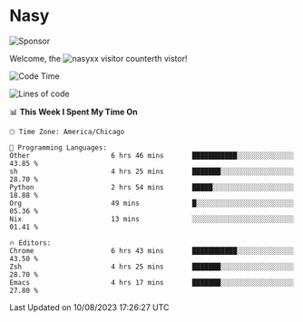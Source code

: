 # Nasy

<!--
<p align="center">
<img height="200" src="https://github-readme-stats.vercel.app/api?username=nasyxx&count_private=true&show_icons=true&theme=dracula&include_all_commits=true"/>
<img height="200" src="https://github-readme-stats.vercel.app/api/top-langs/?username=nasyxx&theme=dracula&hide=html,jupyter+notebook&count_private=true&show_icons=true"/>
</p>

  
----------------
-->

![Sponsor](https://img.shields.io/static/v1.svg?label=Sponsor&message=%E2%9D%A4&logo=GitHub&style=flat&color=pink)
 
Welcome, the ![nasyxx visitor counter](https://count.getloli.com/get/@nasyxx?theme=rule34)th vistor!
 
<!--START_SECTION:waka-->
![Code Time](http://img.shields.io/badge/Code%20Time-3%2C631%20hrs%2032%20mins-blue)

![Lines of code](https://img.shields.io/badge/From%20Hello%20World%20I%27ve%20Written-6.3%20million%20lines%20of%20code-blue)

📊 **This Week I Spent My Time On** 

```text
🕑︎ Time Zone: America/Chicago

💬 Programming Languages: 
Other                    6 hrs 46 mins       ███████████░░░░░░░░░░░░░░   43.85 % 
sh                       4 hrs 25 mins       ███████░░░░░░░░░░░░░░░░░░   28.70 % 
Python                   2 hrs 54 mins       █████░░░░░░░░░░░░░░░░░░░░   18.88 % 
Org                      49 mins             █░░░░░░░░░░░░░░░░░░░░░░░░   05.36 % 
Nix                      13 mins             ░░░░░░░░░░░░░░░░░░░░░░░░░   01.41 % 

🔥 Editors: 
Chrome                   6 hrs 43 mins       ███████████░░░░░░░░░░░░░░   43.50 % 
Zsh                      4 hrs 25 mins       ███████░░░░░░░░░░░░░░░░░░   28.70 % 
Emacs                    4 hrs 17 mins       ███████░░░░░░░░░░░░░░░░░░   27.80 % 
```


 Last Updated on 10/08/2023 17:26:27 UTC
<!--END_SECTION:waka-->

<!-- ![visitors](https://visitor-badge.laobi.icu/badge?page_id=nasyxx.nasyxx) -->
